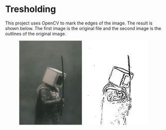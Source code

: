# Tresholding

This project uses OpenCV to mark the edges of the image. The result is shown below. The first image is the original file and the second image is the outlines of the original image.

<p align="center">
  <img width="40%" src="./man.jpg" /> &nbsp;
  <img width="40%" src="./man_edited.jpg" />
</p>